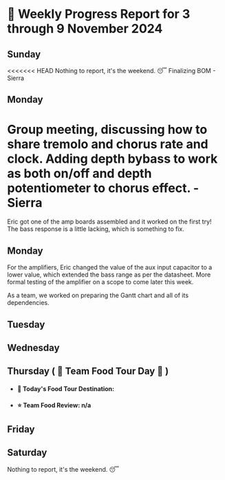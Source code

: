# :date: Weekly Progress Report for 3 through 9 November 2024

## Sunday
<<<<<<< HEAD
Nothing to report, it's the weekend. :sleeping:
Finalizing BOM - Sierra 

## Monday
Group meeting, discussing how to share tremolo and chorus rate and clock. Adding depth bybass to work as both on/off and depth potentiometer to chorus effect. -Sierra 
=======
Eric got one of the amp boards assembled and it worked on the first try! The bass response is a little lacking, which is something to fix.

## Monday
For the amplifiers, Eric changed the value of the aux input capacitor to a lower value, which extended the bass range as per the datasheet. More formal testing of the amplifier on a scope to come later this week.

As a team, we worked on preparing the Gantt chart and all of its dependencies.

## Tuesday


## Wednesday


## Thursday ( :hamburger: Team Food Tour Day :cookie: )
 - #### :round_pushpin: Today's Food Tour Destination: 
 - #### :star: Team Food Review: n/a

## Friday


## Saturday
Nothing to report, it's the weekend. :sleeping:
